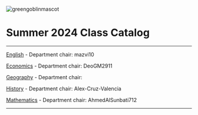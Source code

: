 ![greengoblinmascot](media/gg.jpeg)
# Summer 2024 Class Catalog
---

[English](english.md) - Department chair: <mazvi10>mazvi10

[Economics](economics.md) - Department chair: DeoGM2911

[Geography](geography.md) - Department chair: <github username>

[History](history.md) - Department chair: <Alex-Cruz-Valencia> Alex-Cruz-Valencia

[Mathematics](math.md) - Department chair: <AhmedAlSunbati712> AhmedAlSunbati712

---
